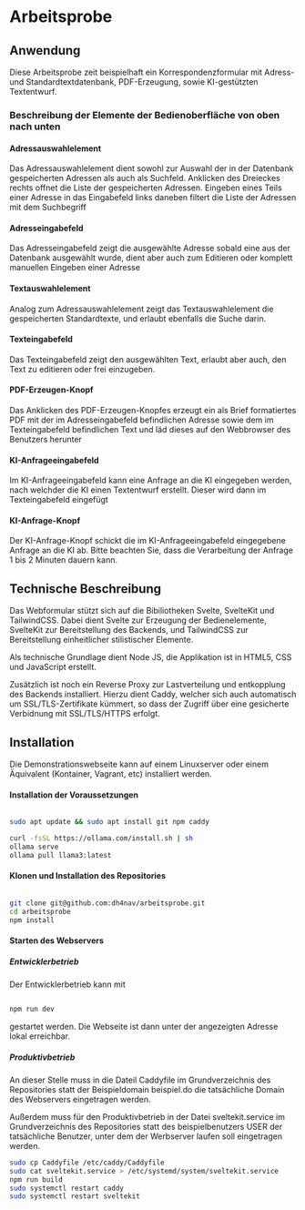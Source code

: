 # Arbeitsprobe

## Anwendung

Diese Arbeitsprobe zeit beispielhaft ein Korrespondenzformular mit Adress- und Standardtextdatenbank, PDF-Erzeugung, sowie KI-gestützten Textentwurf. 

### Beschreibung der Elemente der Bedienoberfläche von oben nach unten

#### Adressauswahlelement

Das Adressauswahlelement dient sowohl zur Auswahl der in der Datenbank gespeicherten Adressen als auch als Suchfeld. Anklicken des Dreieckes rechts offnet die Liste der gespeicherten Adressen. Eingeben eines Teils einer Adresse in das Eingabefeld links daneben filtert die Liste der Adressen mit dem Suchbegriff

#### Adresseingabefeld

Das Adresseingabefeld zeigt die ausgewählte Adresse sobald eine aus der Datenbank ausgewählt wurde, dient aber auch zum Editieren oder komplett manuellen Eingeben einer Adresse

#### Textauswahlelement

Analog zum Adressauswahlelement zeigt das Textauswahlelement die gespeicherten Standardtexte, und erlaubt ebenfalls die Suche darin.

#### Texteingabefeld

Das Texteingabefeld zeigt den ausgewählten Text, erlaubt aber auch, den Text zu editieren oder frei einzugeben. 

#### PDF-Erzeugen-Knopf

Das Anklicken des PDF-Erzeugen-Knopfes erzeugt ein als Brief formatiertes PDF mit der im Adresseingabefeld befindlichen Adresse sowie dem im Texteingabefeld befindlichen Text und läd dieses auf den Webbrowser des Benutzers herunter

#### KI-Anfrageeingabefeld

Im KI-Anfrageeingabefeld kann eine Anfrage an die KI eingegeben werden, nach welchder die KI einen Textentwurf erstellt. Dieser wird dann im Texteingabefeld eingefügt

#### KI-Anfrage-Knopf

Der KI-Anfrage-Knopf schickt die im KI-Anfrageeingabefeld eingegebene Anfrage an die KI ab. Bitte beachten Sie, dass die Verarbeitung der Anfrage 1 bis 2 Minuten dauern kann. 

## Technische Beschreibung

Das Webformular stützt sich auf die Bibiliotheken Svelte, SvelteKit und TailwindCSS. Dabei dient Svelte zur Erzeugung der Bedienelemente, SvelteKit zur Bereitstellung des Backends, und TailwindCSS zur Bereitstellung einheitlicher stilistischer Elemente.

Als technische Grundlage dient Node JS, die Applikation ist in HTML5, CSS und JavaScript erstellt. 

Zusätzlich ist noch ein Reverse Proxy zur Lastverteilung und entkopplung des Backends installiert. Hierzu dient Caddy, welcher sich auch automatisch um SSL/TLS-Zertifikate kümmert, so dass der Zugriff über eine gesicherte Verbidnung mit SSL/TLS/HTTPS erfolgt.

## Installation

Die Demonstrationswebseite kann auf einem Linuxserver oder einem Äquivalent (Kontainer, Vagrant, etc) installiert werden.

#### Installation der Voraussetzungen

```bash

sudo apt update && sudo apt install git npm caddy

curl -fsSL https://ollama.com/install.sh | sh
ollama serve
ollama pull llama3:latest

```

#### Klonen und Installation des Repositories

```bash

git clone git@github.com:dh4nav/arbeitsprobe.git
cd arbeitsprobe
npm install


```
#### Starten des Webservers

##### Entwicklerbetrieb

Der Entwicklerbetrieb kann mit 

```bash

npm run dev

```

gestartet werden. Die Webseite ist dann unter der angezeigten Adresse lokal erreichbar.

##### Produktivbetrieb

An dieser Stelle muss  in die Dateil Caddyfile im Grundverzeichnis des Repositories statt der Beispieldomain beispiel.do die tatsächliche Domain des Webservers eingetragen werden.

Außerdem muss für den Produktivbetrieb in der Datei sveltekit.service im Grundverzeichnis des Repositories statt des beispielbenutzers USER der tatsächliche Benutzer, unter dem der Werbserver laufen soll eingetragen werden.

```bash
sudo cp Caddyfile /etc/caddy/Caddyfile
sudo cat sveltekit.service > /etc/systemd/system/sveltekit.service
npm run build
sudo systemctl restart caddy 
sudo systemctl restart sveltekit

```

